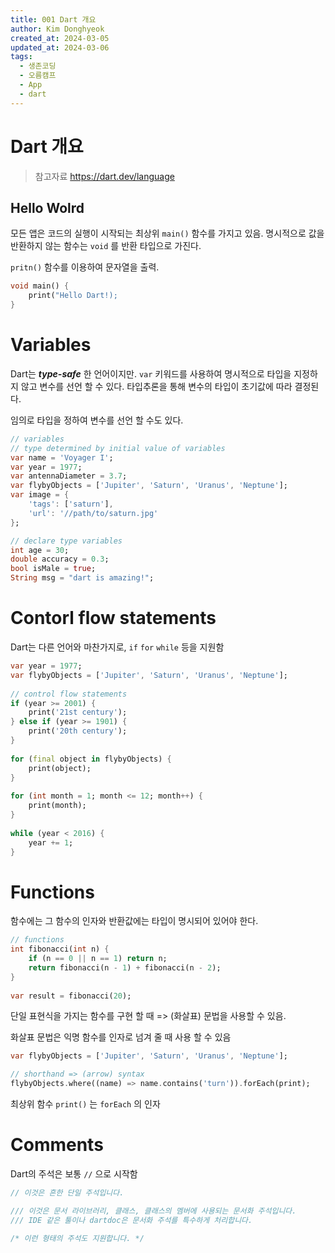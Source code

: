 ```yaml
---
title: 001 Dart 개요
author: Kim Donghyeok
created_at: 2024-03-05
updated_at: 2024-03-06
tags:
  - 생존코딩
  - 오름캠프
  - App
  - dart
---
```


# Dart 개요

> 참고자료
> <https://dart.dev/language>

## Hello Wolrd

모든 앱은 코드의 실행이 시작되는 최상위 `main()` 함수를 가지고 있음. 명시적으로 값을 반환하지 않는 함수는
`void` 를 반환 타입으로 가진다.

`pritn()` 함수를 이용하여 문자열을 출력.

```dart
void main() {
    print("Hello Dart!);
}
```

# Variables

Dart는 ***type-safe*** 한 언어이지만. `var` 키워드를 사용하여 명시적으로 타입을 지정하지 않고 변수를 선언 할 수 있다. 타입추론을 통해 변수의 타입이 초기값에 따라 결정된다.

임의로 타입을 정하여 변수를 선언 할 수도 있다.

```dart
// variables  
// type determined by initial value of variables  
var name = 'Voyager I';  
var year = 1977;  
var antennaDiameter = 3.7;  
var flybyObjects = ['Jupiter', 'Saturn', 'Uranus', 'Neptune'];  
var image = {  
    'tags': ['saturn'],  
    'url': '//path/to/saturn.jpg'  
};  

// declare type variables  
int age = 30;  
double accuracy = 0.3;  
bool isMale = true;  
String msg = "dart is amazing!";  
```

# Contorl flow statements

Dart는 다른 언어와 마찬가지로, `if` `for` `while` 등을 지원함

```dart
var year = 1977;  
var flybyObjects = ['Jupiter', 'Saturn', 'Uranus', 'Neptune'];  
  
// control flow statements  
if (year >= 2001) {  
    print('21st century');
} else if (year >= 1901) {  
    print('20th century');  
}  
  
for (final object in flybyObjects) {  
    print(object);  
}  
  
for (int month = 1; month <= 12; month++) {  
    print(month);  
}  
  
while (year < 2016) {  
    year += 1;  
}
```

# Functions

함수에는 그 함수의 인자와 반환값에는 타입이 명시되어 있어야 한다.

```dart
// functions  
int fibonacci(int n) {  
    if (n == 0 || n == 1) return n;  
    return fibonacci(n - 1) + fibonacci(n - 2);  
}  
  
var result = fibonacci(20);
```

단일 표현식을 가지는 함수를 구현 할 때 => (화살표) 문법을 사용할 수 있음.

화살표 문법은 익명 함수를 인자로 넘겨 줄 때 사용 할 수 있음

```dart
var flybyObjects = ['Jupiter', 'Saturn', 'Uranus', 'Neptune'];  

// shorthand => (arrow) syntax  
flybyObjects.where((name) => name.contains('turn')).forEach(print);
```

최상위 함수 `print()` 는 `forEach` 의 인자

# Comments

Dart의 주석은 보통 `//` 으로 시작함

```dart
// 이것은 흔한 단일 주석입니다.

/// 이것은 문서 라이브러리, 클래스, 클래스의 멤버에 사용되는 문서화 주석입니다.
/// IDE 같은 툴이나 dartdoc은 문서화 주석를 특수하게 처리합니다.

/* 이런 형태의 주석도 지원합니다. */
```
